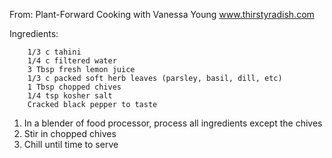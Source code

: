 From: Plant-Forward Cooking with Vanessa Young www.thirstyradish.com

Ingredients:

        1/3 c tahini
        1/4 c filtered water
        3 Tbsp fresh lemon juice
        1/3 c packed soft herb leaves (parsley, basil, dill, etc)
        1 Tbsp chopped chives
        1/4 tsp kosher salt
        Cracked black pepper to taste
        
1. In a blender of food processor, process all ingredients except the chives
2. Stir in chopped chives
3. Chill until time to serve
